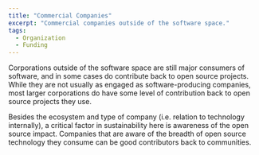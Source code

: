 ```yaml
---
title: "Commercial Companies"
excerpt: "Commercial companies outside of the software space."
tags:
  - Organization
  - Funding
---
```


Corporations outside of the software space are still major consumers of software, and in some cases do contribute back to open source projects.  While they are not usually as engaged as software-producing companies, most larger corporations do have some level of contribution back to open source projects they use.

Besides the ecosystem and type of company (i.e. relation to technology internally), a critical factor in sustainability here is awareness of the open source impact.  Companies that are aware of the breadth of open source technology they consume can be good contributors back to communities.

